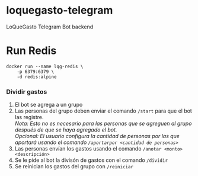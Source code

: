 # loquegasto-telegram
LoQueGasto Telegram Bot backend

# Run Redis
```
docker run --name lqg-redis \
	-p 6379:6379 \
	-d redis:alpine
```


### Dividir gastos
1. El bot se agrega a un grupo
2. Las personas del grupo deben enviar el comando `/start` para que el bot las registre.  
	 _Nota: Esto no es necesario para las personas que se agreguen al grupo después de que se haya agregado el bot._  
	 _Opcional: El usuario configura la cantidad de personas por las que aportará usando el comando `/aportarpor <cantidad de personas>`_
3. Las personas envían los gastos usando el comando `/anotar <monto> <descripción>`
4. Se le pide al bot la divisón de gastos con el comando `/dividir`
5. Se reinician los gastos del grupo con `/reiniciar`
